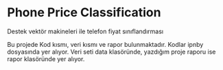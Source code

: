 # Phone Price Classification
Destek vektör makineleri ile telefon fiyat sınıflandırması

Bu projede Kod kısmı, veri kısmı ve rapor bulunmaktadır.
Kodlar ipnby dosyasında yer alıyor.
Veri seti data klasöründe,
yazdığım proje raporu ise rapor klasöründe yer alıyor.

